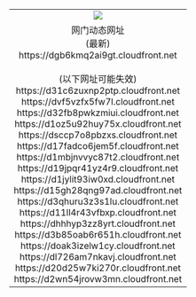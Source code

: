 ﻿<table>
  <tr></tr>
  <tr><td colspan=2 align=center><img src="https://dgb6kmq2ai9gt.cloudfront.net/Up/oGate.jpg" /></td></tr>
  <tr><td colspan=2 align=center>网门动态网址<br/>(最新)
<br>https://dgb6kmq2ai9gt.cloudfront.net
<br/><br/>(以下网址可能失效)
<br>https://d31c6zuxnp2ptp.cloudfront.net
<br>https://dvf5vzfx5fw7l.cloudfront.net
<br>https://d32fb8pwkzmiui.cloudfront.net
<br>https://d1oz5u92huy75x.cloudfront.net
<br>https://dsccp7o8pbzxs.cloudfront.net
<br>https://d17fadco6jem5f.cloudfront.net
<br>https://d1mbjnvvyc87t2.cloudfront.net
<br>https://d19jpqr41yz4r9.cloudfront.net
<br>https://d1jylit93iw0xd.cloudfront.net
<br>https://d15gh28qng97ad.cloudfront.net
<br>https://d3qhuru3z3s1lu.cloudfront.net
<br>https://d11ll4r43vfbxp.cloudfront.net
<br>https://dhhhyp3zz8yrt.cloudfront.net
<br>https://d3b85oab6r651h.cloudfront.net
<br>https://doak3izelw1cy.cloudfront.net
<br>https://dl726am7nkavj.cloudfront.net
<br>https://d20d25w7ki270r.cloudfront.net
<br>https://d2wn54jrovw3mn.cloudfront.net
    </td>
  </tr>
</table>
